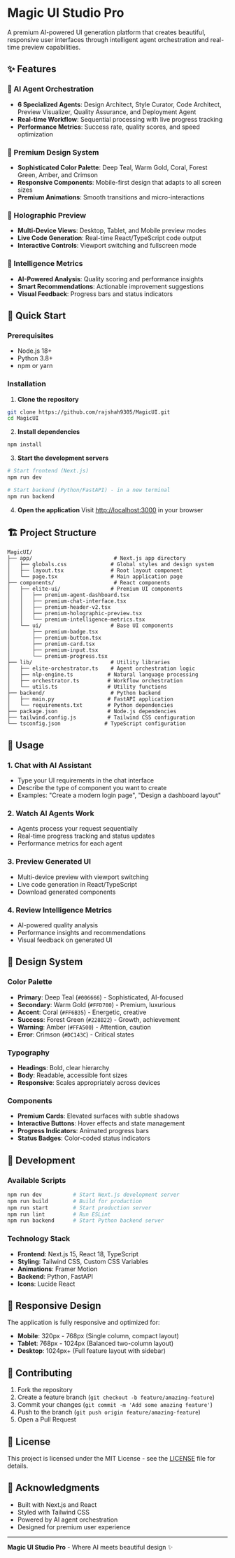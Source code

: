 # Magic UI Studio Pro

A premium AI-powered UI generation platform that creates beautiful, responsive user interfaces through intelligent agent orchestration and real-time preview capabilities.

## ✨ Features

### 🤖 AI Agent Orchestration
- **6 Specialized Agents**: Design Architect, Style Curator, Code Architect, Preview Visualizer, Quality Assurance, and Deployment Agent
- **Real-time Workflow**: Sequential processing with live progress tracking
- **Performance Metrics**: Success rate, quality scores, and speed optimization

### 🎨 Premium Design System
- **Sophisticated Color Palette**: Deep Teal, Warm Gold, Coral, Forest Green, Amber, and Crimson
- **Responsive Components**: Mobile-first design that adapts to all screen sizes
- **Premium Animations**: Smooth transitions and micro-interactions

### 🔮 Holographic Preview
- **Multi-Device Views**: Desktop, Tablet, and Mobile preview modes
- **Live Code Generation**: Real-time React/TypeScript code output
- **Interactive Controls**: Viewport switching and fullscreen mode

### 🧠 Intelligence Metrics
- **AI-Powered Analysis**: Quality scoring and performance insights
- **Smart Recommendations**: Actionable improvement suggestions
- **Visual Feedback**: Progress bars and status indicators

## 🚀 Quick Start

### Prerequisites
- Node.js 18+ 
- Python 3.8+
- npm or yarn

### Installation

1. **Clone the repository**
```bash
git clone https://github.com/rajshah9305/MagicUI.git
cd MagicUI
```

2. **Install dependencies**
```bash
npm install
```

3. **Start the development servers**
```bash
# Start frontend (Next.js)
npm run dev

# Start backend (Python/FastAPI) - in a new terminal
npm run backend
```

4. **Open the application**
Visit [http://localhost:3000](http://localhost:3000) in your browser

## 🏗️ Project Structure

```
MagicUI/
├── app/                          # Next.js app directory
│   ├── globals.css              # Global styles and design system
│   ├── layout.tsx               # Root layout component
│   └── page.tsx                 # Main application page
├── components/                   # React components
│   ├── elite-ui/                # Premium UI components
│   │   ├── premium-agent-dashboard.tsx
│   │   ├── premium-chat-interface.tsx
│   │   ├── premium-header-v2.tsx
│   │   ├── premium-holographic-preview.tsx
│   │   └── premium-intelligence-metrics.tsx
│   └── ui/                      # Base UI components
│       ├── premium-badge.tsx
│       ├── premium-button.tsx
│       ├── premium-card.tsx
│       ├── premium-input.tsx
│       └── premium-progress.tsx
├── lib/                         # Utility libraries
│   ├── elite-orchestrator.ts    # Agent orchestration logic
│   ├── nlp-engine.ts           # Natural language processing
│   ├── orchestrator.ts         # Workflow orchestration
│   └── utils.ts                # Utility functions
├── backend/                     # Python backend
│   ├── main.py                 # FastAPI application
│   └── requirements.txt        # Python dependencies
├── package.json                # Node.js dependencies
├── tailwind.config.js          # Tailwind CSS configuration
└── tsconfig.json              # TypeScript configuration
```

## 🎯 Usage

### 1. **Chat with AI Assistant**
- Type your UI requirements in the chat interface
- Describe the type of component you want to create
- Examples: "Create a modern login page", "Design a dashboard layout"

### 2. **Watch AI Agents Work**
- Agents process your request sequentially
- Real-time progress tracking and status updates
- Performance metrics for each agent

### 3. **Preview Generated UI**
- Multi-device preview with viewport switching
- Live code generation in React/TypeScript
- Download generated components

### 4. **Review Intelligence Metrics**
- AI-powered quality analysis
- Performance insights and recommendations
- Visual feedback on generated UI

## 🎨 Design System

### Color Palette
- **Primary**: Deep Teal (`#006666`) - Sophisticated, AI-focused
- **Secondary**: Warm Gold (`#FFD700`) - Premium, luxurious
- **Accent**: Coral (`#FF6B35`) - Energetic, creative
- **Success**: Forest Green (`#228B22`) - Growth, achievement
- **Warning**: Amber (`#FFA500`) - Attention, caution
- **Error**: Crimson (`#DC143C`) - Critical states

### Typography
- **Headings**: Bold, clear hierarchy
- **Body**: Readable, accessible font sizes
- **Responsive**: Scales appropriately across devices

### Components
- **Premium Cards**: Elevated surfaces with subtle shadows
- **Interactive Buttons**: Hover effects and state management
- **Progress Indicators**: Animated progress bars
- **Status Badges**: Color-coded status indicators

## 🔧 Development

### Available Scripts
```bash
npm run dev          # Start Next.js development server
npm run build        # Build for production
npm run start        # Start production server
npm run lint         # Run ESLint
npm run backend      # Start Python backend server
```

### Technology Stack
- **Frontend**: Next.js 15, React 18, TypeScript
- **Styling**: Tailwind CSS, Custom CSS Variables
- **Animations**: Framer Motion
- **Backend**: Python, FastAPI
- **Icons**: Lucide React

## 📱 Responsive Design

The application is fully responsive and optimized for:
- **Mobile**: 320px - 768px (Single column, compact layout)
- **Tablet**: 768px - 1024px (Balanced two-column layout)
- **Desktop**: 1024px+ (Full feature layout with sidebar)

## 🤝 Contributing

1. Fork the repository
2. Create a feature branch (`git checkout -b feature/amazing-feature`)
3. Commit your changes (`git commit -m 'Add some amazing feature'`)
4. Push to the branch (`git push origin feature/amazing-feature`)
5. Open a Pull Request

## 📄 License

This project is licensed under the MIT License - see the [LICENSE](LICENSE) file for details.

## 🙏 Acknowledgments

- Built with Next.js and React
- Styled with Tailwind CSS
- Powered by AI agent orchestration
- Designed for premium user experience

---

**Magic UI Studio Pro** - Where AI meets beautiful design ✨